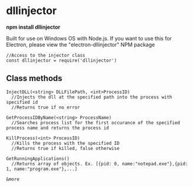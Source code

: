 
# dllinjector

**npm install dllinjector**  

Built for use on Windows OS with Node.js. 
If you want to use this for Electron, please view the "electron-dllinjector" NPM package

    //Access to the injector class
    const dllinjector = require('dllinjector')

## Class methods

    InjectDLL(<string> DLLFilePath, <int>ProcessID)
      //Injects the dll at the specified path into the process with specified id
      //Returns true if no error
    
    GetProcessIDByName(<string> ProcessName)
      //Searches process list for the first occurance of the specified process name and returns the process id
      
    KillProcess(<int> ProcessID)
      //Kills the process with the specified ID
      //Returns true if killed, false otherwise
      
    GetRunningApplications()
      //Returns array of objects. Ex. [{pid: 0, name:"notepad.exe"},{pid: 1, name:"program.exe"},...]

    &more
